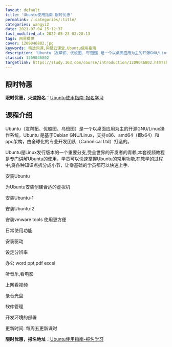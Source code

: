 ```yaml
---
layout: default
title: 'Ubuntu使用指南-限时优惠'
permalink: /:categories/:title/
categories: wangyi2
date: 2021-07-04 15:12:37
last_modified_at: 2022-05-23 02:28:13
tags: 网易提供
cover: 1209046802.jpg
keywords: 精选网课,网易云课堂,Ubuntu使用指南
description: 'Ubuntu（友帮拓、优般图、乌班图）是一个以桌面应用为主的开源GNU/Linux操作系统，Ubuntu是基于Debia'
classid: 1209046802
targetlink: https://study.163.com/course/introduction/1209046802.htm?share=1&shareId=1025206652&utm_campaign=share&utm_medium=iphoneShare&utm_source=&utm_u=1025206652
---
```


## 限时特惠

**限时优惠，火速报名**：[Ubuntu使用指南-报名学习](https://study.163.com/course/introduction/1209046802.htm?share=1&shareId=1025206652&utm_campaign=share&utm_medium=iphoneShare&utm_source=&utm_u=1025206652)

## 课程介绍

Ubuntu（友帮拓、优般图、乌班图）是一个以桌面应用为主的开源GNU/Linux操作系统，Ubuntu 是基于Debian GNU/Linux，支持x86、amd64（即x64）和ppc架构，由全球化的专业开发团队（Canonical Ltd）打造的。

Ubuntu是Linux发行版本的一个重要分支,受全世界的开发者的青赖,本套视频教程是专门讲解Ubuntu的使用，学员可以快速掌握Ubuntu的常用功能,在教学的过程中,将各种知识点拆分成小节，让零基础的学员都可以快速上手.



安装Ubuntu

  为Ubuntu安装创建合适的虚拟机

  安装Ubuntu-1

  安装Ubuntu-2

  安装vmware tools 使用更方便

日常使用功能

  安装驱动

  设定分辨率

  办公 word ppt,pdf excel

  听音乐,看电影

  上网看视频

  录音光盘

  软件管理

  开发环境的部署



更新时间: 每周五更新课时

**限时优惠，报名地址**：[Ubuntu使用指南-报名学习](https://study.163.com/course/introduction/1209046802.htm?share=1&shareId=1025206652&utm_campaign=share&utm_medium=iphoneShare&utm_source=&utm_u=1025206652)

